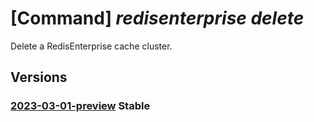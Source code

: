 # [Command] _redisenterprise delete_

Delete a RedisEnterprise cache cluster.

## Versions

### [2023-03-01-preview](/Resources/mgmt-plane/L3N1YnNjcmlwdGlvbnMve30vcmVzb3VyY2Vncm91cHMve30vcHJvdmlkZXJzL21pY3Jvc29mdC5jYWNoZS9yZWRpc2VudGVycHJpc2Uve30=/2023-03-01-preview.xml) **Stable**

<!-- mgmt-plane /subscriptions/{}/resourcegroups/{}/providers/microsoft.cache/redisenterprise/{} 2023-03-01-preview -->
